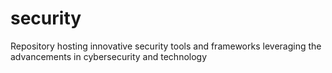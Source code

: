 # security
Repository hosting innovative security tools and frameworks leveraging the advancements in cybersecurity and technology
